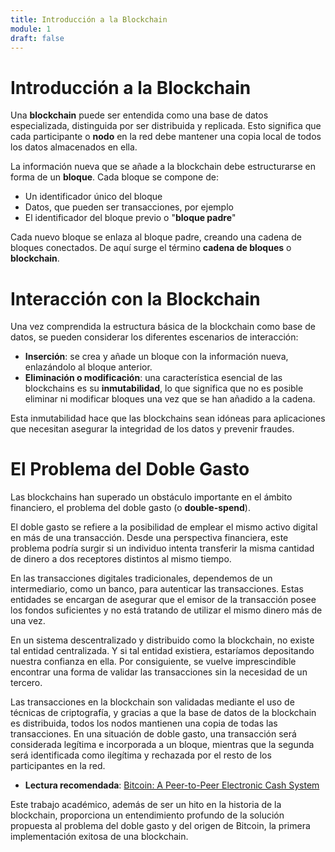 ```yaml
---
title: Introducción a la Blockchain
module: 1
draft: false
---
```


# Introducción a la Blockchain

Una **blockchain** puede ser entendida como una base de datos especializada, distinguida por ser distribuida y replicada. Esto significa que cada participante o **nodo** en la red debe mantener una copia local de todos los datos almacenados en ella.

La información nueva que se añade a la blockchain debe estructurarse en forma de un **bloque**. Cada bloque se compone de:

- Un identificador único del bloque
- Datos, que pueden ser transacciones, por ejemplo
- El identificador del bloque previo o "**bloque padre**"

Cada nuevo bloque se enlaza al bloque padre, creando una cadena de bloques conectados. De aquí surge el término **cadena de bloques** o **blockchain**.

# Interacción con la Blockchain

Una vez comprendida la estructura básica de la blockchain como base de datos, se pueden considerar los diferentes escenarios de interacción:

- **Inserción**: se crea y añade un bloque con la información nueva, enlazándolo al bloque anterior.
- **Eliminación o modificación**: una característica esencial de las blockchains es su **inmutabilidad**, lo que significa que no es posible eliminar ni modificar bloques una vez que se han añadido a la cadena.

Esta inmutabilidad hace que las blockchains sean idóneas para aplicaciones que necesitan asegurar la integridad de los datos y prevenir fraudes.

# El Problema del Doble Gasto

Las blockchains han superado un obstáculo importante en el ámbito financiero, el problema del doble gasto (o **double-spend**).

El doble gasto se refiere a la posibilidad de emplear el mismo activo digital en más de una transacción. Desde una perspectiva financiera, este problema podría surgir si un individuo intenta transferir la misma cantidad de dinero a dos receptores distintos al mismo tiempo.

En las transacciones digitales tradicionales, dependemos de un intermediario, como un banco, para autenticar las transacciones. Estas entidades se encargan de asegurar que el emisor de la transacción posee los fondos suficientes y no está tratando de utilizar el mismo dinero más de una vez.

En un sistema descentralizado y distribuido como la blockchain, no existe tal entidad centralizada. Y si tal entidad existiera, estaríamos depositando nuestra confianza en ella. Por consiguiente, se vuelve imprescindible encontrar una forma de validar las transacciones sin la necesidad de un tercero.

Las transacciones en la blockchain son validadas mediante el uso de técnicas de criptografía, y gracias a que la base de datos de la blockchain es distribuida, todos los nodos mantienen una copia de todas las transacciones. En una situación de doble gasto, una transacción será considerada legítima e incorporada a un bloque, mientras que la segunda será identificada como ilegítima y rechazada por el resto de los participantes en la red.

- **Lectura recomendada**: [Bitcoin: A Peer-to-Peer Electronic Cash System](https://bitcoin.org/bitcoin.pdf)

Este trabajo académico, además de ser un hito en la historia de la blockchain, proporciona un entendimiento profundo de la solución propuesta al problema del doble gasto y del origen de Bitcoin, la primera implementación exitosa de una blockchain.
